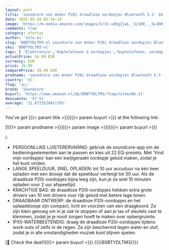 ```yaml
---
layout: post
title: 'soundcore van Anker P20i draadloze oordopjes Bluetooth 5.3  10 mm drivers met grote bas  30 uur speeltijd  IPX5-waterbestendig  2 microfoons voor bellen met AI-verbetering  aangepaste EQ via app'
date: 2025-05-29 05:34:14
image: 'https://m.media-amazon.com/images/I/31-uXEgIjwL._SL500_._SL400_.jpg'
comments: true
category: ofertas
author: 'tole.es'
slug: 'B0BTYDLTM3-nl soundcore van Anker P20i draadloze oordopjes Bluetooth 5.3...'
sku: 'B0BTYDLTM3-nl'
tags: [ 'Elektronica','Koptelefoons & oordopjes','Koptelefoons, oordopjes & accessoires','Oordopjes','soundcore','🇳🇱', ]
actualPrice: 16.99 EUR
currency: EUR
price: 16.99
comparePrice: 39.99 EUR
prodname: 'soundcore van Anker P20i draadloze oordopjes Bluetooth 5.3  10 mm drivers met grote bas  30 uur speeltijd  IPX5-waterbestendig  2 microfoons voor bellen met AI-verbetering  aangepaste EQ via app'
country: 'nl'
flag: '🇳🇱'
brand: 'Soundcore'
buyurl: 'https://www.amazon.nl/dp/B0BTYDLTM3/?tag=tolees0b-21'
descuento: '57.51'
average: '21.8723529411765'
---
```


You've got [{{< param title >}}]({{< param buyurl >}}) at the following link:

[![{{< param prodname >}}]({{< param image >}})]({{< param buyurl >}})

ℹ️:

- PERSOONLIJKE LUISTERERVARING: gebruik de soundcore-app om de bedieningselementen aan te passen en kies uit 22 EQ-presets. Met ‘Vind mijn oordopjes’ kan een kwijtgeraakt oordopje geluid maken, zodat je het kunt vinden.
- LANGE SPEELDUUR, SNEL OPLADEN: tot 10 uur accuduur na één keer opladen met een doosje dat de speelduur verlengt tot 30 uur. Als de draadloze P20i-oordopjes bijna leeg zijn, kun je ze snel 10 minuten opladen voor 2 uur afspeeltijd.
- KRACHTIGE BAS: de draadloze P20i-oordopjes hebben extra grote drivers van 10 mm drivers voor rijk geluid met betere lage tonen.
- DRAAGBAAR ONTWERP: de draadloze P20i-oordopjes en het oplaaddoosje zijn compact, licht en voorzien van een draagkoord. Ze zijn klein genoeg om in je zak te stoppen of aan je tas of sleutels vast te klemmen, zodat je je nooit zorgen hoeft te maken over opbergruimte.
- IPX5-WATERBESTENDIG: draag de draadloze P20i-oordopjes tijdens work-outs of zelfs in de regen. Ze zijn beschermd tegen water en stof, zodat je in alle omstandigheden muziek kunt blijven spelen.

[🛒 Check the deal!!]({{< param buyurl >}})
{{<world>}}B0BTYDLTM3{{</world>}}
